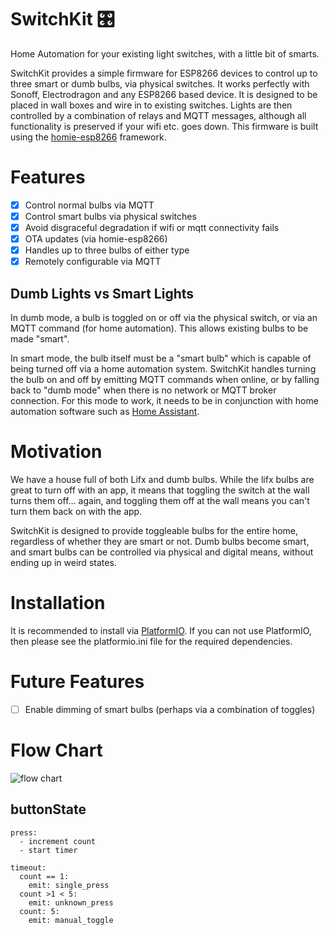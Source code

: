 # SwitchKit 🎛

Home Automation for your existing light switches, with a little bit of smarts.

SwitchKit provides a simple firmware for ESP8266 devices to control up to three smart or dumb bulbs, via physical switches. It works perfectly with Sonoff, Electrodragon and any ESP8266 based device. It is designed to be placed in wall boxes and wire in to existing switches. Lights are then controlled by a combination of relays and MQTT messages, although all functionality is preserved if your wifi etc. goes down. This firmware is built using the [homie-esp8266](https://github.com/marvinroger/homie-esp8266) framework.

# Features

- [x] Control normal bulbs via MQTT
- [x] Control smart bulbs via physical switches
- [x] Avoid disgraceful degradation if wifi or mqtt connectivity fails
- [x] OTA updates (via homie-esp8266)
- [x] Handles up to three bulbs of either type
- [x] Remotely configurable via MQTT

## Dumb Lights vs Smart Lights

In dumb mode, a bulb is toggled on or off via the physical switch, or via an MQTT command (for home automation). This allows existing bulbs to be made "smart".

In smart mode, the bulb itself must be a "smart bulb" which is capable of being turned off via a home automation system. SwitchKit handles turning the bulb on and off by emitting MQTT commands when online, or by falling back to "dumb mode" when there is no network or MQTT broker connection. For this mode to work, it needs to be in conjunction with home automation software such as [Home Assistant](https://home-assistant.io).


# Motivation

We have a house full of both Lifx and dumb bulbs. While the lifx bulbs are great to turn off with an app, it means that toggling the switch at the wall turns them off… again, and toggling them off at the wall means you can't turn them back on with the app.

SwitchKit is designed to provide toggleable bulbs for the entire home, regardless of whether they are smart or not. Dumb bulbs become smart, and smart bulbs can be controlled via physical and digital means, without ending up in weird states.

# Installation

It is recommended to install via [PlatformIO](platformio.org). If you can not use PlatformIO, then please see the platformio.ini file for the required dependencies.

# Future Features

- [ ] Enable dimming of smart bulbs (perhaps via a combination of toggles)

# Flow Chart

![flow chart](https://cdn.rawgit.com/snikch/switchkit/master/docs/flowchart.svg)

## buttonState

```
press:
  - increment count
  - start timer

timeout:
  count == 1:
    emit: single_press
  count >1 < 5:
    emit: unknown_press
  count: 5:
    emit: manual_toggle
```
